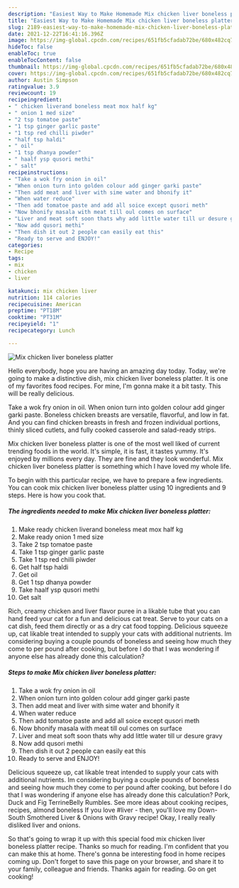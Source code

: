 ```yaml
---
description: "Easiest Way to Make Homemade Mix chicken liver boneless platter"
title: "Easiest Way to Make Homemade Mix chicken liver boneless platter"
slug: 2189-easiest-way-to-make-homemade-mix-chicken-liver-boneless-platter
date: 2021-12-22T16:41:16.396Z
image: https://img-global.cpcdn.com/recipes/651fb5cfadab72be/680x482cq70/mix-chicken-liver-boneless-platter-recipe-main-photo.jpg
hideToc: false
enableToc: true
enableTocContent: false
thumbnail: https://img-global.cpcdn.com/recipes/651fb5cfadab72be/680x482cq70/mix-chicken-liver-boneless-platter-recipe-main-photo.jpg
cover: https://img-global.cpcdn.com/recipes/651fb5cfadab72be/680x482cq70/mix-chicken-liver-boneless-platter-recipe-main-photo.jpg
author: Austin Simpson
ratingvalue: 3.9
reviewcount: 19
recipeingredient:
- " chicken liverand boneless meat mox half kg"
- " onion 1 med size"
- "2 tsp tomatoe paste"
- "1 tsp ginger garlic paste"
- "1 tsp red chilli piwder"
- "half tsp haldi"
- " oil"
- "1 tsp dhanya powder"
- " haalf ysp qusori methi"
- " salt"
recipeinstructions:
- "Take a wok fry onion in oil"
- "When onion turn into golden colour add ginger garki paste"
- "Then add meat and liver with sime water and bhonify it"
- "When water reduce"
- "Then add tomatoe paste and add all soice except qusori meth"
- "Now bhonify masala with meat till oul comes on surface"
- "Liver and meat soft soon thats why add little water till ur desure gravy"
- "Now add qusori methi"
- "Then dish it out 2 people can easily eat this"
- "Ready to serve and ENJOY!"
categories:
- Recipe
tags:
- mix
- chicken
- liver

katakunci: mix chicken liver 
nutrition: 114 calories
recipecuisine: American
preptime: "PT18M"
cooktime: "PT31M"
recipeyield: "1"
recipecategory: Lunch

---
```



![Mix chicken liver boneless platter](https://img-global.cpcdn.com/recipes/651fb5cfadab72be/680x482cq70/mix-chicken-liver-boneless-platter-recipe-main-photo.jpg)

Hello everybody, hope you are having an amazing day today. Today, we're going to make a distinctive dish, mix chicken liver boneless platter. It is one of my favorites food recipes. For mine, I'm gonna make it a bit tasty. This will be really delicious.

Take a wok fry onion in oil. When onion turn into golden colour add ginger garki paste. Boneless chicken breasts are versatile, flavorful, and low in fat. And you can find chicken breasts in fresh and frozen individual portions, thinly sliced cutlets, and fully cooked casserole and salad-ready strips.

Mix chicken liver boneless platter is one of the most well liked of current trending foods in the world. It's simple, it is fast, it tastes yummy. It's enjoyed by millions every day. They are fine and they look wonderful. Mix chicken liver boneless platter is something which I have loved my whole life.


To begin with this particular recipe, we have to prepare a few ingredients. You can cook mix chicken liver boneless platter using 10 ingredients and 9 steps. Here is how you cook that.

<!--inarticleads1-->

##### The ingredients needed to make Mix chicken liver boneless platter:

1. Make ready  chicken liverand boneless meat mox half kg
1. Make ready  onion 1 med size
1. Take 2 tsp tomatoe paste
1. Take 1 tsp ginger garlic paste
1. Take 1 tsp red chilli piwder
1. Get half tsp haldi
1. Get  oil
1. Get 1 tsp dhanya powder
1. Take  haalf ysp qusori methi
1. Get  salt


Rich, creamy chicken and liver flavor puree in a likable tube that you can hand feed your cat for a fun and delicious cat treat. Serve to your cats on a cat dish, feed them directly or as a dry cat food topping. Delicious squeeze up, cat likable treat intended to supply your cats with additional nutrients. Im considering buying a couple pounds of boneless and seeing how much they come to per pound after cooking, but before I do that I was wondering if anyone else has already done this calculation? 

<!--inarticleads2-->

##### Steps to make Mix chicken liver boneless platter:

1. Take a wok fry onion in oil
1. When onion turn into golden colour add ginger garki paste
1. Then add meat and liver with sime water and bhonify it
1. When water reduce
1. Then add tomatoe paste and add all soice except qusori meth
1. Now bhonify masala with meat till oul comes on surface
1. Liver and meat soft soon thats why add little water till ur desure gravy
1. Now add qusori methi
1. Then dish it out 2 people can easily eat this
1. Ready to serve and ENJOY!

Delicious squeeze up, cat likable treat intended to supply your cats with additional nutrients. Im considering buying a couple pounds of boneless and seeing how much they come to per pound after cooking, but before I do that I was wondering if anyone else has already done this calculation? Pork, Duck and Fig TerrineBelly Rumbles. See more ideas about cooking recipes, recipes, almond boneless If you love #liver - then, you&#39;ll love my Down-South Smothered Liver & Onions with Gravy recipe! Okay, I really really disliked liver and onions. 

So that's going to wrap it up with this special food mix chicken liver boneless platter recipe. Thanks so much for reading. I'm confident that you can make this at home. There's gonna be interesting food in home recipes coming up. Don't forget to save this page on your browser, and share it to your family, colleague and friends. Thanks again for reading. Go on get cooking!
